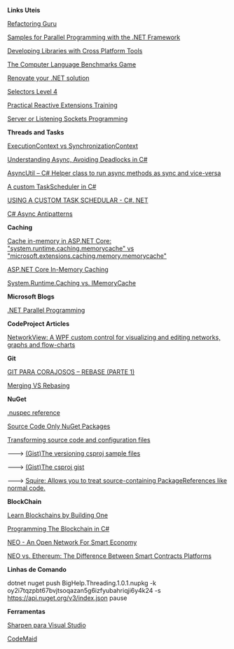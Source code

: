 **Links Uteis**

[Refactoring Guru](https://refactoring.guru/design-patterns)

[Samples for Parallel Programming with the .NET Framework](https://code.msdn.microsoft.com/windowsdesktop/Samples-for-Parallel-b4b76364)

[Developing Libraries with Cross Platform Tools](https://docs.microsoft.com/en-us/dotnet/core/tutorials/libraries)

[The Computer Language Benchmarks Game](https://benchmarksgame-team.pages.debian.net/benchmarksgame/fastest/csharp.html)

[Renovate your .NET solution](https://cezarypiatek.github.io/post/renovate-your-dot-net-solution/)

[Selectors Level 4](https://www.w3.org/TR/selectors-4/)

[Practical Reactive Extensions Training](http://introtorx.com/)

[Server or Listening Sockets Programming](https://www.winsocketdotnetworkprogramming.com/serverlisteningnetworksocketdotnet9chap.html)

**Threads and Tasks**

[ExecutionContext vs SynchronizationContext](https://devblogs.microsoft.com/pfxteam/executioncontext-vs-synchronizationcontext/)

[Understanding Async, Avoiding Deadlocks in C#](
https://medium.com/rubrikkgroup/understanding-async-avoiding-deadlocks-e41f8f2c6f5d)

[AsyncUtil – C# Helper class to run async methods as sync and vice-versa](https://www.ryadel.com/en/asyncutil-c-helper-class-async-method-sync-result-wait/)

[A custom TaskScheduler in C#](https://psycodedeveloper.wordpress.com/2013/06/28/a-custom-taskscheduler-in-c/)

[USING A CUSTOM TASK SCHEDULAR - C#. NET
](https://www.wisdomjobs.com/e-university/c-dot-net-tutorial-225/using-a-custom-task-schedular-542.html)

[C# Async Antipatterns](https://markheath.net/post/async-antipatterns)

**Caching**

[Cache in-memory in ASP.NET Core: "system.runtime.caching.memorycache" vs "microsoft.extensions.caching.memory.memorycache"](https://docs.microsoft.com/pt-br/aspnet/core/performance/caching/memory?view=aspnetcore-3.0)

[ASP.NET Core In-Memory Caching](https://social.technet.microsoft.com/wiki/contents/articles/52216.asp-net-core-in-memory-caching.aspx)

[System.Runtime.Caching vs. IMemoryCache](https://github.com/aspnet/AspNetCore.Docs/issues/8478#issuecomment-420043847)

**Microsoft Blogs**

[.NET Parallel Programming](https://devblogs.microsoft.com/pfxteam/)

**CodeProject Articles**

[NetworkView: A WPF custom control for visualizing and editing networks, graphs and flow-charts](https://www.codeproject.com/Articles/182683/NetworkView-A-WPF-custom-control-for-visualizing-a)

**Git**

[GIT PARA CORAJOSOS – REBASE (PARTE 1)](https://www.concrete.com.br/2017/09/04/git-para-corajosos-rebase-parte-1/)

[Merging VS Rebasing](https://www.atlassian.com/git/tutorials/merging-vs-rebasing)

**NuGet**

[.nuspec reference](https://docs.microsoft.com/en-us/nuget/reference/nuspec)

[Source Code Only NuGet Packages](https://medium.com/@attilah/source-code-only-nuget-packages-8f34a8fb4738)

[Transforming source code and configuration files](https://docs.microsoft.com/pt-br/nuget/create-packages/source-and-config-file-transformations)

---> [(Gist)The versioning csproj sample files](https://gist.github.com/attilah/c88b9cd32014dcf617ccbe485594ddaa)

---> [(Gist)The csproj gist](https://gist.github.com/attilah/fd3e71f03fd258c496179e0200c57b0b)

---> [Squire: Allows you to treat source-containing PackageReferences like normal code.](https://github.com/hq-io/Community/tree/master/Squire)

**BlockChain**

[Learn Blockchains by Building One](https://medium.com/@vanflymen/learn-blockchains-by-building-one-117428612f46)

[Programming The Blockchain in C#](https://programmingblockchain.gitbook.io/programmingblockchain/)

[NEO - An Open Network For Smart Economy](https://docs.neo.org/docs/en-us/basic/whitepaper.html)

[NEO vs. Ethereum: The Difference Between Smart Contracts Platforms](https://www.skalex.io/neo-vs-ethereum-the-difference/)

**Linhas de Comando**

dotnet nuget push BigHelp.Threading.1.0.1.nupkg -k oy2i7tqzpbt67bvjtsoqazan5g6izfyubahriqji6y4k24 -s https://api.nuget.org/v3/index.json
pause

**Ferramentas**

[Sharpen para Visual Studio](https://sharpen.rocks/)

[CodeMaid](http://www.codemaid.net/)
